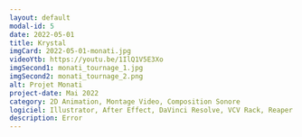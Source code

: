 ```yaml
---
layout: default
modal-id: 5
date: 2022-05-01
title: Krystal
imgCard: 2022-05-01-monati.jpg
videoYtb: https://youtu.be/1IlQ1V5E3Xo
imgSecond1: monati_tournage_1.jpg
imgSecond2: monati_tournage_2.png
alt: Projet Monati
project-date: Mai 2022
category: 2D Animation, Montage Video, Composition Sonore
logiciel: Illustrator, After Effect, DaVinci Resolve, VCV Rack, Reaper
description: Error
---
```

